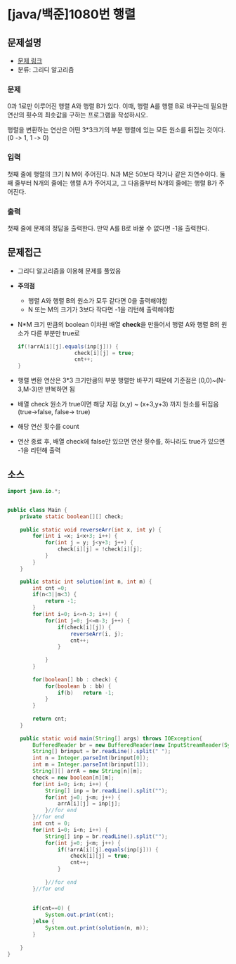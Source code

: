 # [java/백준]1080번 행렬



## 문제설명

- [문제 링크](https://www.acmicpc.net/problem/1080)
- 분류: 그리디 알고리즘

### 문제

0과 1로만 이루어진 행렬 A와 행렬 B가 있다. 이때, 행렬 A를 행렬 B로 바꾸는데 필요한 연산의 횟수의 최솟값을 구하는 프로그램을 작성하시오.

행렬을 변환하는 연산은 어떤 3*3크기의 부분 행렬에 있는 모든 원소를 뒤집는 것이다. (0 -> 1, 1 -> 0)

### 입력

첫째 줄에 행렬의 크기 N M이 주어진다. N과 M은 50보다 작거나 같은 자연수이다. 둘째 줄부터 N개의 줄에는 행렬 A가 주어지고, 그 다음줄부터 N개의 줄에는 행렬 B가 주어진다.

### 출력

첫째 줄에 문제의 정답을 출력한다. 만약 A를 B로 바꿀 수 없다면 -1을 출력한다.



## 문제접근

- 그리디 알고리즘을 이용해 문제를 풀었음

- **주의점**

  - 행렬 A와 행렬 B의 원소가 모두 같다면 0을 출력해야함
  - N 또는 M의 크기가 3보다 작다면 -1을 리턴해 출력해야함

- N*M 크기 만큼의 boolean 이차원 배열 **check**을 만들어서 행렬 A와 행렬 B의 원소가 다른 부분만 true로

  ```java
  if(!arrA[i][j].equals(inp[j])) {
  					check[i][j] = true;
  					cnt++;
  }
  ```

- 행렬 변환 연산은 3*3 크기만큼의 부분 행렬만 바꾸기 때문에 기준점은 (0,0)~(N-3,M-3)만 반복하면 됨

- 배열 check 원소가 true이면 해당 지점 (x,y) ~ (x+3,y+3) 까지 원소를 뒤집음 (true->false, false-> true) 

- 해당 연산 횟수를 count

- 연산 종료 후, 배열 check에 false만 있으면 연산 횟수를, 하나라도 true가 있으면 -1을 리턴해 출력



## 소스

```java
import java.io.*;


public class Main {
	private static boolean[][] check;
	
	public static void reverseArr(int x, int y) {
		for(int i =x; i<x+3; i++) {
			for(int j = y; j<y+3; j++) {
				check[i][j] = !check[i][j];
			}
		}
	}

	public static int solution(int n, int m) {
		int cnt =0;
		if(n<3||m<3) {
			return -1;
		}
		for(int i=0; i<=n-3; i++) {
			for(int j=0; j<=m-3; j++) {
				if(check[i][j]) {
					reverseArr(i, j);
					cnt++;
				}
				
			}
		}
		
		for(boolean[] bb : check) {
			for(boolean b : bb) {
				if(b)	return -1;
			}
		}
		
		return cnt;
	}
	
	public static void main(String[] args) throws IOException{
		BufferedReader br = new BufferedReader(new InputStreamReader(System.in));
		String[] brinput = br.readLine().split(" ");
		int n = Integer.parseInt(brinput[0]);
		int m = Integer.parseInt(brinput[1]);
		String[][] arrA = new String[n][m];
		check = new boolean[n][m];
		for(int i=0; i<n; i++) {
			String[] inp = br.readLine().split("");
			for(int j=0; j<m; j++) {
				arrA[i][j] = inp[j];
			}//for end 
		}//for end 
		int cnt = 0;
		for(int i=0; i<n; i++) {
			String[] inp = br.readLine().split("");
			for(int j=0; j<m; j++) {
				if(!arrA[i][j].equals(inp[j])) {
					check[i][j] = true;
					cnt++;
				}
				
			}//for end 
		}//for end 
	
		
		if(cnt==0) {
			System.out.print(cnt);
		}else {
			System.out.print(solution(n, m));
		}
		
	}
}
```



